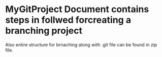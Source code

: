# MyGitProject  Document contains steps in follwed forcreating a branching project

Also entire structure for brnaching along with .git file can be found in zip file.
